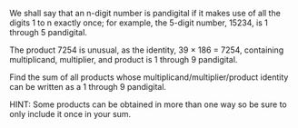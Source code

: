   <p>We shall say that an n-digit number is pandigital if it makes use of all the digits 1 to n exactly once; for example, the 5-digit number, 15234, is 1 through 5 pandigital.</p>    <p>The product 7254 is unusual, as the identity, 39 &times; 186 = 7254, containing multiplicand, multiplier, and product is 1 through 9 pandigital.</p>    <p>Find the sum of all products whose multiplicand/multiplier/product identity can be written as a 1 through 9 pandigital.</p>    HINT: Some products can be obtained in more than one way so be sure to only include it once in your sum.    